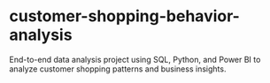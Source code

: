 # customer-shopping-behavior-analysis
End-to-end data analysis project using SQL, Python, and Power BI to analyze customer shopping patterns and business insights.
